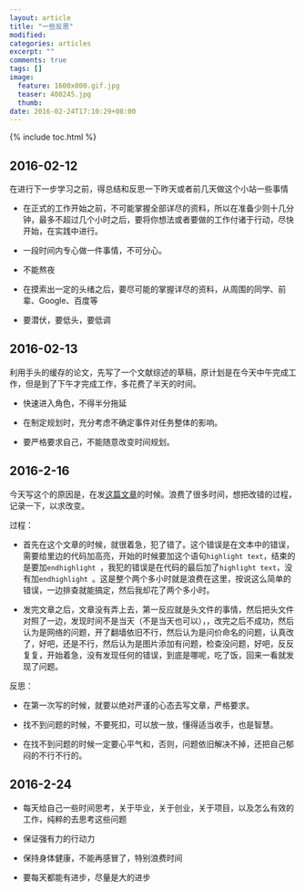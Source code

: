 ```yaml
---
layout: article
title: "一些反思"
modified:
categories: articles
excerpt: ""
comments: true
tags: []
image: 
  feature: 1600x800.gif.jpg
  teaser: 400245.jpg
  thumb:
date: 2016-02-24T17:10:29+08:00
---
```


{% include toc.html %} 

## 2016-02-12

在进行下一步学习之前，得总结和反思一下昨天或者前几天做这个小站一些事情

* 在正式的工作开始之前，不可能掌握全部详尽的资料，所以在准备少则十几分钟，最多不超过几个小时之后，要将你想法或者要做的工作付诸于行动，尽快开始，在实践中进行。

* 一段时间内专心做一件事情，不可分心。 

* 不能熬夜

* 在摸索出一定的头绪之后，要尽可能的掌握详尽的资料，从周围的同学、前辈、Google、百度等

* 要潜伏，要低头，要低调

## 2016-02-13

利用手头的缓存的论文，先写了一个文献综述的草稿，原计划是在今天中午完成工作，但是到了下午才完成工作，多花费了半天的时间。

* 快速进入角色，不得半分拖延

* 在制定规划时，充分考虑不确定事件对任务整体的影响。

* 要严格要求自己，不能随意改变时间规划。

## 2016-2-16

今天写这个的原因是，在发[这篇文章](http://locere.com/media/Ehcache%E9%A1%B5%E9%9D%A2%E7%BC%93%E5%AD%98%E5%92%8C%E5%AD%90%E9%A1%B5%E9%9D%A2%E7%BC%93%E5%AD%98/)的时候。浪费了很多时间，想把改错的过程，记录一下，以求改变。

过程：

* 首先在这个文章的时候，就很着急，犯了错了。这个错误是在文本中的错误，需要给里边的代码加高亮，开始的时候要加这个语句` highlight text `，结束的是要加`endhighlight `，我犯的错误是在代码的最后加了` highlight text `，没有加`endhighlight `。这是整个两个多小时就是浪费在这里，按说这么简单的错误，一边排查就能搞定，然后我却花了两个多小时。

* 发完文章之后，文章没有弄上去，第一反应就是头文件的事情，然后把头文件对照了一边，发现时间不是当天（不是当天也可以），，改完之后不成功，然后认为是网络的问题，开了翻墙依旧不行，然后认为是问价命名的问题，认真改了，好吧，还是不行，然后认为是图片添加有问题，检查没问题，好吧，反反复复，开始着急，没有发现任何的错误，到底是哪呢，吃了饭，回来一看就发现了问题。

反思：

* 在第一次写的时候，就要以绝对严谨的心态去写文章，严格要求。

* 找不到问题的时候，不要死扣，可以放一放，懂得适当收手，也是智慧。

* 在找不到问题的时候一定要心平气和，否则，问题依旧解决不掉，还把自己郁闷的不行不行的。

## 2016-2-24

* 每天给自己一些时间思考，关于毕业，关于创业，关于项目，以及怎么有效的工作，纯粹的去思考这些问题

* 保证强有力的行动力

* 保持身体健康，不能再感冒了，特别浪费时间

* 要每天都能有进步，尽量是大的进步